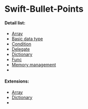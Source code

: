 # Swift-Bullet-Points

#### Detail list:

- [Array](https://github.com/CheeseTeam/Swift-Bullet-Points/blob/master/Swift/Array_Swift.md)
- [Basic data type](https://github.com/CheeseTeam/Swift-Bullet-Points/blob/master/Swift/BasicDataType.md)
- [Condition](https://github.com/CheeseTeam/Swift-Bullet-Points/blob/master/Swift/Condition_Swift.md)
- [Delegate](https://github.com/CheeseTeam/Swift-Bullet-Points/blob/master/Swift/DelegateSwift.md)
- [Dictionary](https://github.com/CheeseTeam/Swift-Bullet-Points/blob/master/Swift/Dictionary_Swift.md)
- [Func](https://github.com/CheeseTeam/Swift-Bullet-Points/blob/master/Swift/Func_Swift.md)
- [Memory management](https://github.com/CheeseTeam/Swift-Bullet-Points/blob/master/Swift/MemoryManagement.md)
- 

#### Extensions:

- [Array](https://github.com/CheeseTeam/Swift-Bullet-Points/blob/master/Swift/Array_Extension.md)
- [Dictionary](https://github.com/CheeseTeam/Swift-Bullet-Points/blob/master/Swift/Dictionary_Extension.md)
- 


